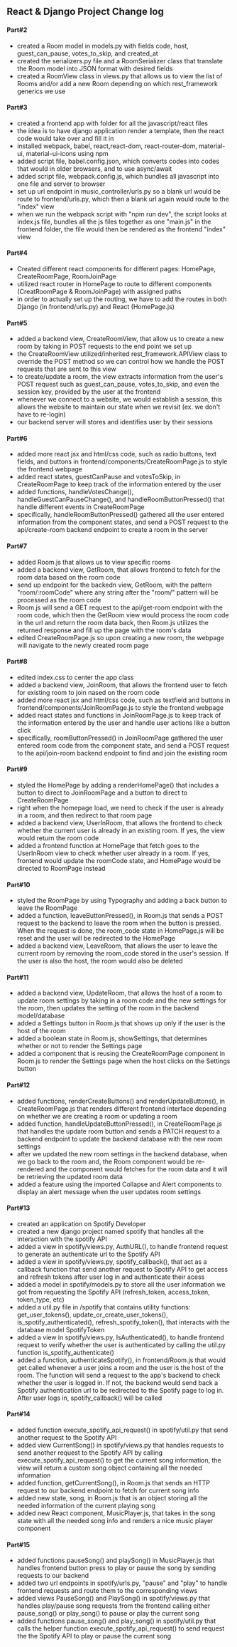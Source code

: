## React & Django Project Change log

#### Part#2

- created a Room model in models.py with fields code, host, guest_can_pause, votes_to_skip, and created_at
- created the serializers.py file and a RoomSerializer class that translate the Room model into JSON format with desired fields
- created a RoomView class in views.py that allows us to view the list of Rooms and/or add a new Room depending on which rest_framework generics we use

#### Part#3

- created a frontend app with folder for all the javascript/react files
- the idea is to have django application render a template, then the react code would take over and fill it in
- installed webpack, babel, react,react-dom, react-router-dom, material-ui, material-ui-icons using npm
- added script file, babel.config.json, which converts codes into codes that would in older browsers, and to use async/await
- added script file, webpack.config.js, which bundles all javascript into one file and server to browser
- set up url endpoint in music_controller/urls.py so a blank url would be route to frontend/urls.py, which then a blank url again would route to the "index" view
- when we run the webpack script with "npm run dev", the script looks at index.js file, bundles all the js files together as one "main.js" in the frontend folder, the file would then be rendered as the frontend "index" view

#### Part#4

- Created different react components for different pages: HomePage, CreateRoomPage, RoomJoinPage
- utilized react router in HomePage to route to different components (CreatRoomPage & RoomJoinPage) with assigned paths
- in order to actually set up the routing, we have to add the routes in both Django (in frontend/urls.py) and React (HomePage.js)

#### Part#5

- added a backend view, CreateRoomView, that allow us to create a new room by taking in POST requests to the end point we set up
- the CreateRoomView utilized/inherited rest_framework.APIView class to override the POST method so we can control how we handle the POST requests that are sent to this view
- to create/update a room, the view extracts information from the user's POST request such as guest_can_pause, votes_to_skip, and even the session key, provided by the user at the frontend
- whenever we connect to a website, we would establish a session, this allows the website to maintain our state when we revisit (ex. we don't have to re-login)
- our backend server will stores and identifies user by their sessions

#### Part#6

- added more react jsx and html/css code, such as radio buttons, text fields, and buttons in frontend/components/CreateRoomPage.js to style the frontend webpage
- added react states, guestCanPause and votesToSkip, in CreateRoomPage to keep track of the information entered by the user
- added functions, handleVotesChange(), handleGuestCanPauseChange(), and handleRoomButtonPressed() that handle different events in CreateRoomPage
- specifically, handleRoomButtonPressed() gathered all the user entered information from the component states, and send a POST request to the api/create-room backend endpoint to create a room in the server

#### Part#7

- added Room.js that allows us to view specific rooms
- added a backend view, GetRoom, that allows frontend to fetch for the room data based on the room code
- send up endpoint for the backedn view, GetRoom, with the pattern "room/:roomCode" where any string after the "room/" pattern will be processed as the room code
- Room.js will send a GET request to the api/get-room endpoint with the room code, which then the GetRoom view would process the room code in the url and return the room data back, then Room.js utilizes the returned response and fill up the page with the room's data
- edited CreateRoomPage.js so upon creating a new room, the webpage will navigate to the newly created room page

#### Part#8

- edited index.css to center the app class
- added a backend view, JoinRoom, that allows the frontend user to fetch for existing room to join nased on the room code
- added more react jsx and html/css code, such as textfield and buttons in frontend/components/JoinRoomPage.js to style the frontend webpage
- added react states and functions in JoinRoomPage.js to keep track of the information entered by the user and handle user actions like a button click
- specifically, roomButtonPressed() in JoinRoomPage gathered the user entered room code from the component state, and send a POST request to the api/join-room backend endpoint to find and join the existing room

#### Part#9

- styled the HomePage by adding a renderHomePage() that includes a button to direct to JoinRoomPage and a button to direct to CreateRoomPage
- right when the homepage load, we need to check if the user is already in a room, and then redirect to that room page
- added a backend view, UserInRoom, that allows the frontend to check whether the current user is already in an existing room. If yes, the view would return the room code
- added a frontend function at HomePage that fetch goes to the UserInRoom view to check whether user already in a room. If yes, frontend would update the roomCode state, and HomePage would be directed to RoomPage instead

#### Part#10

- styled the RoomPage by using Typography and adding a back button to leave the RoomPage
- added a function, leaveButtonPressed(), in Room.js that sends a POST request to the backend to leave the room when the button is pressed. When the request is done, the room_code state in HomePage.js will be reset and the user will be redirected to the HomePage
- added a backend view, LeaveRoom, that allows the user to leave the current room by removing the room_code stored in the user's session. If the user is also the host, the room would also be deleted

#### Part#11

- added a backend view, UpdateRoom, that allows the host of a room to update room settings by taking in a room code and the new settings for the room, then updates the setting of the room in the backend model/database
- added a Settings button in Room.js that shows up only if the user is the host of the room
- added a boolean state in Room.js, showSettings, that determines whether or not to render the Settings page
- added a component that is reusing the CreateRoomPage component in Room.js to render the Settings page when the host clicks on the Settings button

#### Part#12

- added functions, renderCreateButtons() and renderUpdateButtons(), in CreateRoomPage.js that renders different frontend interface depending on whether we are creating a room or updating a room
- added function, handleUpdateButtonPressed(), in CreateRoomPage.js that handles the update room button and sends a PATCH request to a backend endpoint to update the backend database with the new room settings
- after we updated the new room settings in the backend database, when we go back to the room and, the Room component would be re-rendered and the component would fetches for the room data and it will be retrieving the updated room data
- added a feature using the imported Collapse and Alert components to display an alert message when the user updates room settings

#### Part#13

- created an application on Spotify Developer
- created a new django project named spotify that handles all the interaction with the spotify API
- added a view in spotify/views.py, AuthURL(), to handle frontend request to generate an authenticate url to the Spotify API
- added a view in spotify/views.py, spotify_callback(), that act as a callback function that send another request to Spotify API to get access and refresh tokens after user log in and authenticate their acess
- added a model in spotify/models.py to store all the user information we got from requesting the Spotify API (refresh_token, access_token, token_type, etc)
- added a util.py file in /spotify that contains utility functions: get_user_tokens(), update_or_create_user_tokens(), is_spotify_authenticated(), refresh_spotify_token(), that interacts with the database model SpotifyToken
- added a view in spotify/views.py, IsAuthenticated(), to handle frontend request to verify whether the user is authenticated by calling the util.py function is_spotify_authenticate()
- added a function, authenticateSpotify(), in frontend/Room.js that would get called whenever a user joins a room and the user is the host of the room. The function will send a request to the app's backend to check whether the user is logged in. If not, the backend would send back a Spotify authentication url to be redirected to the Spotify page to log in. After user logs in, spotify_callback() will be called

#### Part#14

- added function execute_spotify_api_request() in spotify/util.py that send another request to the Spotify API
- added view CurrentSong() in spotify/views.py that handles requests to send another request to the Spotify API by calling execute_spotify_api_request() to get the current song information, the view will return a custom song object containing all the needed information
- added function, getCurrentSong(), in Room.js that sends an HTTP request to our backend endpoint to fetch for current song info
- added new state, song, in Room.js that is an object storing all the needed information of the current playing song
- added new React component, MusicPlayer.js, that takes in the song state with all the needed song info and renders a nice music player component

#### Part#15

- added functions pauseSong() and playSong() in MusicPlayer.js that handles frontend button press to play or pause the song by sending requests to our backend
- added two url endpoints in spotify/urls.py, "pause" and "play" to handle frontend requests and route them to the corresponding views
- added views PauseSong() and PlaySong() in spotify/views.py that handles play/pause song requests from the frontend calling either pause_song() or play_song() to pause or play the current song
- added functions pause_song() and play_song() in spotify/util.py that calls the helper function execute_spotify_api_request() to send request the the Spotify API to play or pause the current song
